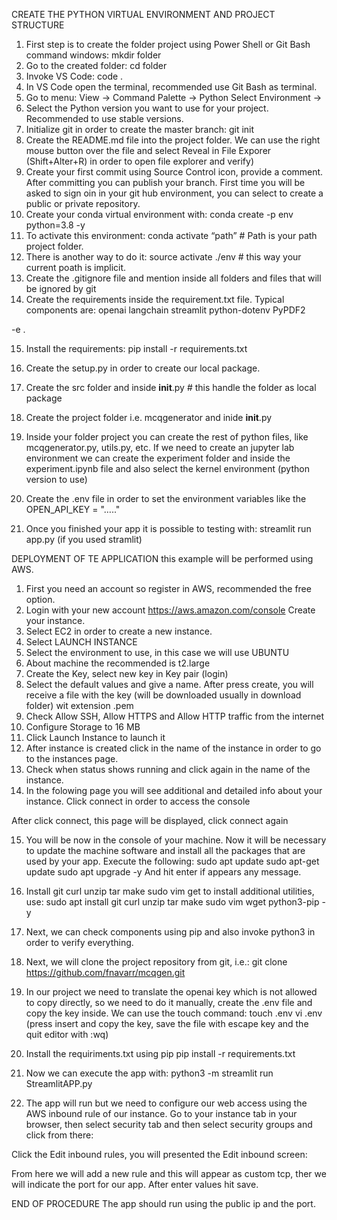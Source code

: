 CREATE THE PYTHON VIRTUAL ENVIRONMENT AND PROJECT STRUCTURE

1.	First step is to create the folder project using Power Shell or Git Bash command windows:  mkdir folder
2.	Go to the created folder:  cd folder 
3.	Invoke VS Code:   code .
4.	In VS Code open the terminal, recommended use Git Bash as terminal.
5.	Go to menu: View -> Command Palette -> Python Select Environment ->
6.	Select the Python version you want to use for your project. Recommended to use stable versions.
7.	Initialize git in order to create the master branch: git init 
8.	Create the README.md file into the project folder. We can use the right mouse button over the file and select Reveal in File Exporer (Shift+Alter+R) in order to open file explorer and verify)
9.	 Create your first commit using Source Control icon, provide a comment. After committing you can publish your branch. First time you will be asked to sign oin in your git hub environment, you can select to create a public or private repository.
10.	Create your conda virtual environment with: conda create -p env python=3.8 -y
11.	To activate this environment:  conda activate “path”  # Path is your path project folder.
12.	There is another way to do it: source activate ./env  # this way your current poath is implicit.
13.	Create the .gitignore file and mention inside all folders and files that will be  ignored by git
14.	Create the requirements inside the requirement.txt file. Typical components are:
openai
langchain
streamlit
python-dotenv
PyPDF2

-e .

15.	Install the requirements: pip install -r requirements.txt

16.	Create the setup.py  in order to create our local package.
17.	Create the src folder and inside __init__.py   # this handle the folder as local package
18.	Create the project folder i.e. mcqgenerator and inide __init__.py
19.	Inside your folder project you can create the rest of python files, like mcqgenerator.py, utils.py, etc.
If we need to create an jupyter lab environment we can create the experiment folder and inside the experiment.ipynb file and also select the kernel environment (python version to use)
20.	Create the .env file in order to set the environment variables like the OPEN_API_KEY = "….."
21.	Once you finished your app it is possible to testing with: streamlit run app.py (if you used stramlit)

DEPLOYMENT OF TE APPLICATION
this example will be performed using AWS.
1.	First you need an account so register in AWS, recommended the free option. 
2.	Login with your new account https://aws.amazon.com/console 
Create your instance.
3.	Select EC2 in order to create a new instance.
4.	Select LAUNCH INSTANCE
5.	Select the environment to use, in this case we will use UBUNTU
6.	About machine the recommended is t2.large
7.	Create the Key, select new key in Key pair (login) 
8.	Select the default values and give a name. After press create, you will receive a file with the key (will be downloaded usually in download folder) wit extension .pem
9.	Check Allow SSH, Allow HTTPS and Allow HTTP traffic from the internet 
10.	Configure Storage to 16 MB
11.	Click Launch Instance to launch it
12.	 After instance is created click in the name of the instance in order to go to the instances page.
13.	Check when status shows running and click again in the name of the instance.
14.	In the folowing page you will see additional and detailed info about your instance. Click connect in order to access the console
 
After click connect, this page will be displayed, click connect again
 

15.	You will be now in the console of your machine. Now it will be necessary to update the machine software and install all the packages that are used by your app. Execute the following:
sudo apt update
sudo apt-get update
sudo apt upgrade -y
And hit enter if appears any message.


16.	Install git curl unzip tar make sudo vim get to install additional utilities, use:
sudo apt install git curl unzip tar make sudo vim wget python3-pip -y

17.	 Next, we can check components using pip and also invoke python3 in order to verify everything. 
18.	Next, we will clone the project repository from git, i.e.:
       git clone https://github.com/fnavarr/mcqgen.git
19.	In our project we need to translate the openai key which is not allowed to copy directly, so we need to do it manually, create the .env file and copy the key inside. We can use the touch command:
touch .env 
vi .env  (press insert and copy the key, save the file with escape key and the quit editor with :wq)
20.	Install the requiriments.txt using pip
pip install -r requirements.txt
21.	Now we can execute the app with:
       python3 -m streamlit run StreamlitAPP.py
22.	The app will run but we need to configure our web access using the AWS inbound rule of our instance. Go to your instance tab in your browser, then select security tab and then select security groups and click from there:
 
Click the Edit inbound rules, you will presented the Edit inbound screen:

 
From here we will add a new rule and this will appear as custom tcp, ther we will indicate the port for our app. After enter values hit save.

END OF PROCEDURE
The app should run using the public ip and the port.
